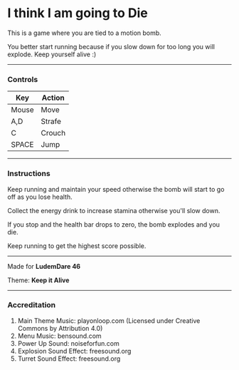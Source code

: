 # I think I am going to Die
This is a game where you are tied to a motion bomb.

You better start running because if you slow down for too long you will explode.
Keep yourself alive :)
___
### **Controls**
| Key   | Action |
| ------|--------|
| Mouse | Move   |
| A,D   | Strafe |
| C     | Crouch |
| SPACE | Jump   |
___
### **Instructions**
Keep running and maintain your speed otherwise the bomb will start to go off as you lose health.

Collect the energy drink to increase stamina otherwise you'll slow down.

If you stop and the health bar drops to zero, the bomb explodes and you die.

Keep running to get the highest score possible.
___
Made for **LudemDare 46**

Theme: **Keep it Alive**
___
### Accreditation

1. Main Theme Music: playonloop.com (Licensed under Creative Commons by Attribution 4.0)
2. Menu Music: bensound.com
3. Power Up Sound: noiseforfun.com
4. Explosion Sound Effect: freesound.org
5. Turret Sound Effect: freesound.org
